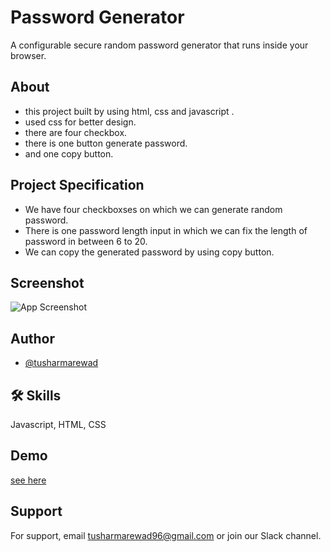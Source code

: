 
# Password Generator

A configurable secure random password generator that runs inside your browser.

## About

- this project built by using html, css and javascript .
- used css for better design. 
- there are four checkbox. 
- there is one button generate password.
- and one copy button.

## Project Specification 

- We have four checkboxses on which we can generate random password. 
- There is one password length input in which we can fix the length of password in between 6 to 20.
- We can copy the generated password by using copy button.





## Screenshot

![App Screenshot]()


## Author

- [@tusharmarewad](https://github.com/tusharmarewad)


## 🛠 Skills
Javascript, HTML, CSS


## Demo
[see here](https://tusharmarewad.github.io/Password-Generator-using-JS/)

## Support

For support, email tusharmarewad96@gmail.com or join our Slack channel.

